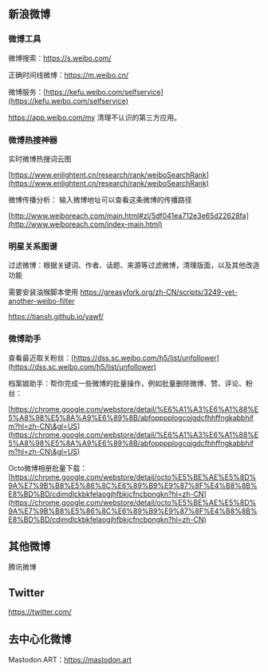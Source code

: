 ## 新浪微博

### 微博工具

微博搜索：https://s.weibo.com/

正确时间线微博：[https://m.weibo.cn/ ](https://m.weibo.cn)

微博服务：[https://kefu.weibo.com/selfservice](https://kefu.weibo.com/selfservice)

https://app.weibo.com/my 清理不认识的第三方应用。

### 微博热搜神器

实时微博热搜词云图

[https://www.enlightent.cn/research/rank/weiboSearchRank](https://www.enlightent.cn/research/rank/weiboSearchRank)

微博传播分析： 输入微博地址可以查看这条微博的传播路径&#x20;

[http://www.weiboreach.com/main.html#zl/5df041ea712e3e65d22628fa](http://www.weiboreach.com/index-main.html)

### 明星关系图谱

过滤微博：根据关键词、作者、话题、来源等过滤微博，清理版面，以及其他改造功能&#x20;

需要安装油猴脚本使用 https://greasyfork.org/zh-CN/scripts/3249-yet-another-weibo-filter

https://tiansh.github.io/yawf/

### 微博助手

查看最近取关粉丝：[https://dss.sc.weibo.com/h5/list/unfollower](https://dss.sc.weibo.com/h5/list/unfollower)

档案娘助手：帮你完成一些微博的批量操作，例如批量删除微博、赞、评论、粉丝：

[https://chrome.google.com/webstore/detail/%E6%A1%A3%E6%A1%88%E5%A8%98%E5%8A%A9%E6%89%8B/abfopppplogcojgdcfhhffngkabbhifm?hl=zh-CN\&gl=US](https://chrome.google.com/webstore/detail/%E6%A1%A3%E6%A1%88%E5%A8%98%E5%8A%A9%E6%89%8B/abfopppplogcojgdcfhhffngkabbhifm?hl=zh-CN\&gl=US)

Octo微博相册批量下载：[https://chrome.google.com/webstore/detail/octo%E5%BE%AE%E5%8D%9A%E7%9B%B8%E5%86%8C%E6%89%B9%E9%87%8F%E4%B8%8B%E8%BD%BD/cdimdlckbkfelaogjhfbkjcfncbpngkn?hl=zh-CN](https://chrome.google.com/webstore/detail/octo%E5%BE%AE%E5%8D%9A%E7%9B%B8%E5%86%8C%E6%89%B9%E9%87%8F%E4%B8%8B%E8%BD%BD/cdimdlckbkfelaogjhfbkjcfncbpngkn?hl=zh-CN)

## 其他微博

腾讯微博

## Twitter

https://twitter.com/

## 去中心化微博

Mastodon.ART：https://mastodon.art